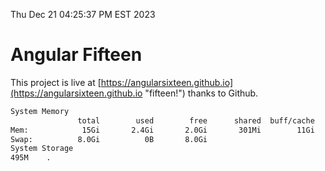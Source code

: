 Thu Dec 21 04:25:37 PM EST 2023

# Angular Fifteen


This project is live at [https://angularsixteen.github.io](https://angularsixteen.github.io "fifteen!") thanks to Github.

```bash
System Memory
               total        used        free      shared  buff/cache   available
Mem:            15Gi       2.4Gi       2.0Gi       301Mi        11Gi        12Gi
Swap:          8.0Gi          0B       8.0Gi
System Storage
495M	.
